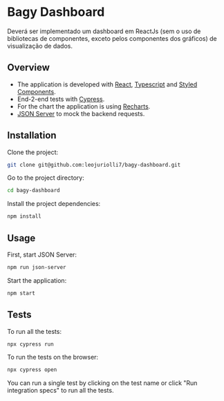 # Bagy Dashboard

Deverá ser implementado um dashboard em ReactJs (sem o uso de bibliotecas
de componentes, exceto pelos componentes dos gráficos) de visualização de dados.

## Overview

- The application is developed with <a href="https://reactjs.org/" target="_blank" title="React">React</a>, <a href="https://www.typescriptlang.org/" target="_blank" title="Typescript">Typescript</a> and <a href="https://styled-components.com/" target="_blank" title="Typescript">Styled Components</a>.
- End-2-end tests with <a href="https://www.cypress.io/" target="_blank" title="Cypress">Cypress</a>.
- For the chart the application is using <a href="https://recharts.org/" target="_blank" title="Recharts">Recharts</a>.
-  <a href="https://github.com/typicode/json-server" target="_blank" title="JSON Server">JSON Server</a> to mock the backend requests.

## Installation

Clone the project:

```bash
git clone git@github.com:leojuriolli7/bagy-dashboard.git
```

Go to the project directory:

```bash
cd bagy-dashboard
```

Install the project dependencies:

```bash
npm install
```
## Usage

First, start JSON Server:

```bash
npm run json-server
```

Start the application:

```bash
npm start
```

## Tests

To run all the tests:

```bash
npx cypress run
```

To run the tests on the browser:

```bash
npx cypress open
```

You can run a single test by clicking on the test name or click "Run integration specs" to run all the tests.
